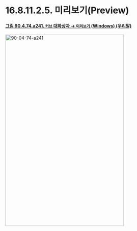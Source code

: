 # 16.8.11.2.5. 미리보기(Preview)

<a id="90-04-74-a241"></a>

#### [그림 90.4.74.a241. `커브` 대화상자 → `미리보기` (Windows) (우리말)](./90-04-0074-curves.md#90-04-74-a241)
<img width="372" height="602" alt="90-04-74-a241" src="https://github.com/user-attachments/assets/1560a145-51bf-4a79-8c19-faae7a4c8afd" />
